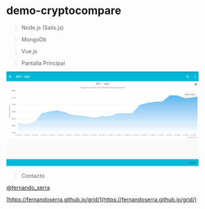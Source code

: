 # demo-cryptocompare

> Node.js (Sails.js)

> MongoDb

> Vue.js

> Pantalla Principal

![Screenshot](pantalla.jpg)


> Contacto

[@fernando_serra](https://twitter.com/fernando_serra)

[https://fernandoserra.github.io/grid/](https://fernandoserra.github.io/grid/)
